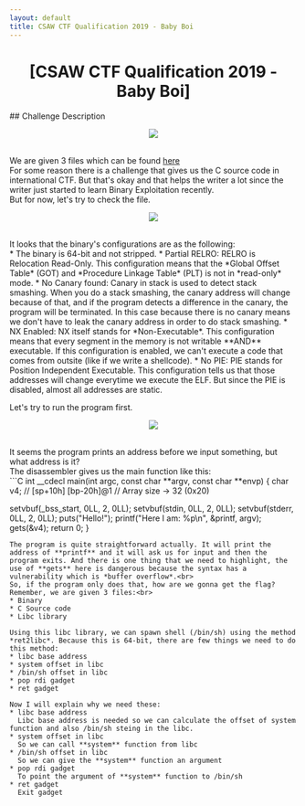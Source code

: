 ```yaml
---
layout: default
title: CSAW CTF Qualification 2019 - Baby Boi
---
```


<h1 align="center">[CSAW CTF Qualification 2019 - Baby Boi]</h1>
## Challenge Description
<p align="center"><img src="https://blog.xarkangels.com/ctf/assets/csaw2019_baby_boi/challdesc.png"></p><br>
We are given 3 files which can be found <a href="https://github.com/ArkAngels/CTF-Source-Codes/tree/master/CSAW%20Qual%202019/pwn/CSAW%20Qual%202019%20-%20baby%20boi">here</a><br>
For some reason there is a challenge that gives us the C source code in international CTF. But that's okay and that helps the writer a lot since the writer just started to learn Binary Exploitation recently.<br>
But for now, let's try to check the file.<br>
<p align="center"><img src="https://blog.xarkangels.com/ctf/assets/csaw2019_baby_boi/checksec.png"></p><br>
It looks that the binary's configurations are as the following:<br>
* The binary is 64-bit and not stripped.
* Partial RELRO: RELRO is Relocation Read-Only. This configuration means that the *Global Offset Table* (GOT) and *Procedure Linkage Table* (PLT) is not in *read-only* mode.
* No Canary found: Canary in stack is used to detect stack smashing. When you do a stack smashing, the canary address will change because of that, and if the program detects a difference in the canary, the program will be terminated. In this case because there is no canary means we don't have to leak the canary address in order to do stack smashing.
* NX Enabled: NX itself stands for *Non-Executable*. This configuration means that every segment in the memory is not writable **AND** executable. If this configuration is enabled, we can't execute a code that comes from outsite (like if we write a shellcode).
* No PIE: PIE stands for Position Independent Executable. This configuration tells us that those addresses will change everytime we execute the ELF. But since the PIE is disabled, almost all addresses are static.

Let's try to run the program first.<br>
<p align="center"><img src="https://blog.xarkangels.com/ctf/assets/csaw2019_baby_boi/test_run.png"></p><br>
It seems the program prints an address before we input something, but what address is it?<br>
The disassembler gives us the main function like this:<br>
```C
int __cdecl main(int argc, const char **argv, const char **envp)
{
  char v4; // [sp+10h] [bp-20h]@1 // Array size -> 32 (0x20)

  setvbuf(_bss_start, 0LL, 2, 0LL);
  setvbuf(stdin, 0LL, 2, 0LL);
  setvbuf(stderr, 0LL, 2, 0LL);
  puts("Hello!");
  printf("Here I am: %p\n", &printf, argv);
  gets(&v4);
  return 0;
}
```
The program is quite straightforward actually. It will print the address of **printf** and it will ask us for input and then the program exits. And there is one thing that we need to highlight, the use of **gets** here is dangerous because the syntax has a vulnerability which is *buffer overflow*.<br>
So, if the program only does that, how are we gonna get the flag? Remember, we are given 3 files:<br>
* Binary
* C Source code
* Libc library

Using this libc library, we can spawn shell (/bin/sh) using the method *ret2libc*. Because this is 64-bit, there are few things we need to do this method:
* libc base address
* system offset in libc
* /bin/sh offset in libc
* pop rdi gadget
* ret gadget

Now I will explain why we need these:
* libc base address
  Libc base address is needed so we can calculate the offset of system function and also /bin/sh steing in the libc.
* system offset in libc
  So we can call **system** function from libc
* /bin/sh offset in libc
  So we can give the **system** function an argument
* pop rdi gadget
  To point the argument of **system** function to /bin/sh
* ret gadget
  Exit gadget

